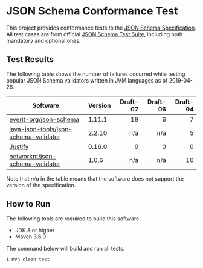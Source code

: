 # JSON Schema Conformance Test

This project provides conformance tests to the [JSON Schema Specification]. All test cases are from official [JSON Schema Test Suite], including both mandatory and optional ones.

## Test Results

The following table shows the number of failures occurred while testing popular JSON Schema validators written in JVM languages as of 2019-04-26.

| Software | Version | Draft-07 | Draft-06 | Draft-04 |
| --- | --- | ---: | ---: | ---: |
| [everit-org/json-schema] | 1.11.1 | 19 | 6 | 7 |
| [java-json-tools/json-schema-validator] | 2.2.10 | n/a | n/a | 5 |
| [Justify] | 0.16.0 | 0 | 0 | 0 |
| [networknt/json-schema-validator] | 1.0.6 | n/a | n/a | 10 |

Note that _n/a_ in the table means that the software does not support the version of the specification.

## How to Run

The following tools are required to build this software.
* JDK 8 or higher
* Maven 3.6.0

The command below will build and run all tests.
```
$ mvn clean test
```

[JSON Schema Specification]: https://json-schema.org/
[JSON Schema Test Suite]: https://github.com/json-schema-org/JSON-Schema-Test-Suite

[everit-org/json-schema]: https://github.com/everit-org/json-schema
[java-json-tools/json-schema-validator]: https://github.com/java-json-tools/json-schema-validator
[Justify]: https://github.com/leadpony/justify
[networknt/json-schema-validator]: https://github.com/networknt/json-schema-validator
